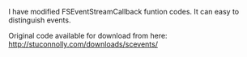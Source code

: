 I have modified FSEventStreamCallback funtion codes. It can easy to distinguish events.

Original code available for download from here: http://stuconnolly.com/downloads/scevents/

